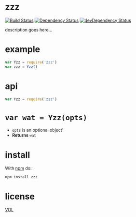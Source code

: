 zzz
=========

[![Build Status](https://travis-ci.org/ArtskydJ/zzz.svg)](https://travis-ci.org/ArtskydJ/zzz)
[![Dependency Status](https://david-dm.org/artskydj/zzz.svg)](https://david-dm.org/artskydj/zzz)
[![devDependency Status](https://david-dm.org/artskydj/zzz/dev-status.svg)](https://david-dm.org/artskydj/zzz#info=devDependencies)

description goes here...

# example

```js
var Yzz = require('zzz')
var zzz = Yzz()
```

# api

```js
var Yzz = require('zzz')
```

# `var wat = Yzz(opts)`

- `opts` is an optional object'
- **Returns** `wat`

# install

With [npm](http://nodejs.org/download) do:

	npm install zzz

# license

[VOL](http://veryopenlicense.com)
